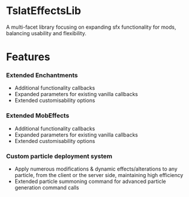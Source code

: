 # TslatEffectsLib
A multi-facet library focusing on expanding sfx functionality for mods, balancing usability and flexibility.

# Features
### Extended Enchantments
* Additional functionality callbacks
* Expanded parameters for existing vanilla callbacks
* Extended customisability options

### Extended MobEffects
* Additional functionality callbacks
* Expanded parameters for existing vanilla callbacks
* Extended customisability options

### Custom particle deployment system
* Apply numerous modifications & dynamic effects/alterations to any particle, from the client or the server side, maintaining high efficiency
* Extended particle summoning command for advanced particle generation command calls
